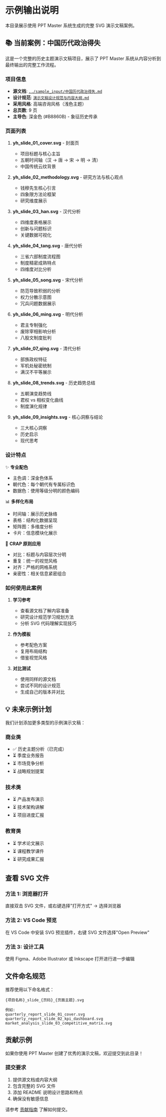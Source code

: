 # 示例输出说明

本目录展示使用 PPT Master 系统生成的完整 SVG 演示文稿案例。

## 📚 当前案例：中国历代政治得失

这是一个完整的历史主题演示文稿项目，展示了 PPT Master 系统从内容分析到最终输出的完整工作流程。

### 项目信息

- **源文档**: [`../sample_input/中国历代政治得失.md`](../sample_input/中国历代政治得失.md)
- **设计规范**: [`演示文稿设计规范与内容大纲.md`](./演示文稿设计规范与内容大纲.md)
- **采用风格**: 高端咨询风格（浅色主题）
- **总页数**: 9 页
- **主导色**: 深金色 (#B8860B) - 象征历史传承

### 页面列表

1. **yh_slide_01_cover.svg** - 封面页

   - 项目标题与核心主旨
   - 五朝时间轴（汉 → 唐 → 宋 → 明 → 清）
   - 中国传统云纹背景

2. **yh_slide_02_methodology.svg** - 研究方法与核心观点

   - 钱穆先生核心引言
   - 四象限方法论框架
   - 研究维度展示

3. **yh_slide_03_han.svg** - 汉代分析

   - 四维度表格展示
   - 创新与问题标识
   - 关键数据可视化

4. **yh_slide_04_tang.svg** - 唐代分析

   - 三省六部制度流程图
   - 制度精密成熟特点
   - 四维度对比分析

5. **yh_slide_05_song.svg** - 宋代分析

   - 防范导致积弱的分析
   - 权力分散示意图
   - 冗兵问题数据展示

6. **yh_slide_06_ming.svg** - 明代分析

   - 君主专制强化
   - 废除宰相影响分析
   - 八股文制度批判

7. **yh_slide_07_qing.svg** - 清代分析

   - 部族政权特征
   - 军机处秘密统制
   - 满汉不平等展示

8. **yh_slide_08_trends.svg** - 历史趋势总结

   - 五朝演变趋势线
   - 君权 vs 相权变化曲线
   - 制度演化规律

9. **yh_slide_09_insights.svg** - 核心洞察与结论
   - 三大核心洞察
   - 历史启示
   - 现代思考

### 设计特点

✨ **专业配色**

- 主色调：深金色体系
- 朝代色：每个朝代有专属标识色
- 数据色：使用等级分明的颜色编码

📊 **多样化布局**

- 时间轴：展示历史脉络
- 表格：结构化数据呈现
- 矩阵图：多维度分析
- 卡片：信息模块化展示

🎯 **CRAP 原则应用**

- 对比：标题与内容层次分明
- 重复：统一的视觉风格
- 对齐：严格的网格系统
- 亲密性：相关信息紧密组合

### 如何使用此案例

1. **学习参考**

   - 查看源文档了解内容准备
   - 研究设计规范学习规划方法
   - 分析 SVG 代码理解实现技巧

2. **作为模板**

   - 参考配色方案
   - 复用布局结构
   - 借鉴视觉风格

3. **对比测试**
   - 使用同样的源文档
   - 尝试不同的设计规范
   - 生成自己的版本并对比

## 💡 未来示例计划

我们计划添加更多类型的示例演示文稿：

### 商业类

- ✅ 历史主题分析（已完成）
- ⏳ 季度业务报告
- ⏳ 市场竞争分析
- ⏳ 战略规划提案

### 技术类

- ⏳ 产品发布演示
- ⏳ 技术架构讲解
- ⏳ 项目进度汇报

### 教育类

- ⏳ 学术论文展示
- ⏳ 课程教学课件
- ⏳ 研究成果汇报

## 查看 SVG 文件

### 方法 1: 浏览器打开

直接双击 SVG 文件，或右键选择"打开方式" → 选择浏览器

### 方法 2: VS Code 预览

在 VS Code 中安装 SVG 预览插件，右键 SVG 文件选择"Open Preview"

### 方法 3: 设计工具

使用 Figma、Adobe Illustrator 或 Inkscape 打开进行进一步编辑

## 文件命名规范

推荐使用以下命名格式：

```
{项目名称}_slide_{页码}_{页面主题}.svg

例如:
quarterly_report_slide_01_cover.svg
quarterly_report_slide_02_kpi_dashboard.svg
market_analysis_slide_03_competitive_matrix.svg
```

## 贡献示例

如果你使用 PPT Master 创建了优秀的演示文稿，欢迎提交到此目录！

### 提交要求

1. 提供源文档或内容大纲
2. 包含完整的 SVG 文件
3. 添加 README 说明设计思路和特点
4. 确保没有敏感信息

请参考 [贡献指南](../../CONTRIBUTING.md) 了解如何提交。
